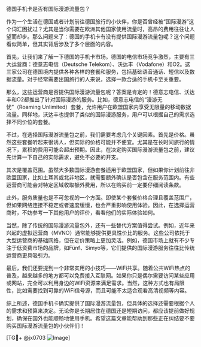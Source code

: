 德国手机卡是否有国际漫游流量包？

作为一个生活在德国或者计划前往德国旅行的小伙伴，你是否曾经被“国际漫游”这个词汇困扰过？尤其是当你需要在欧洲其他国家使用流量时，高昂的费用往往让人望而却步。那么问题来了：德国的手机卡有没有提供国际漫游流量包呢？这个问题看似简单，但其实背后涉及了多个层面的内容。

首先，让我们来了解一下德国的手机卡市场。德国的电信市场竞争激烈，主要有三大运营商：德意志电信（Deutsche Telekom）、沃达丰（Vodafone）和O2。这三家公司在德国境内提供各种各样的套餐和服务，包括基础语音通话、短信以及数据流量。对于经常需要出国旅行的人来说，选择一款合适的手机卡至关重要。

那么，这些运营商是否提供国际漫游流量包呢？答案是肯定的！德意志电信、沃达丰和O2都推出了针对国际漫游的服务。比如，德意志电信的“漫游无忧”（Roaming Unlimited）套餐，允许用户在欧盟国家内享受无限量的移动数据流量。同样地，沃达丰也提供了类似的国际漫游服务，用户可以根据自己的需求选择不同价位的套餐。

不过，在选择国际漫游流量包之前，我们需要考虑几个关键因素。首先是价格。虽然这些套餐听起来很诱人，但实际的价格可能并不便宜。尤其是在长时间旅行的情况下，累积的费用可能会超出预期。因此，在决定购买国际漫游流量包之前，建议先计算一下自己的实际需求，避免不必要的开支。

其次是覆盖范围。虽然大多数国际漫游套餐适用于欧盟国家，但如果你计划前往非欧盟国家，比如土耳其或北非地区，就需要额外确认是否包含在服务范围内。有些运营商可能会对特定区域收取额外费用，所以在购买前一定要仔细阅读条款。

此外，服务质量也是不可忽视的一个方面。即使某个套餐价格合理且覆盖范围广，但如果网络连接不稳定或者速度缓慢，也会严重影响使用体验。因此，在选择运营商时，不妨参考一下其他用户的评价，看看他们的实际体验如何。

当然，除了传统的国际漫游流量包外，还有一些替代方案值得尝试。例如，近年来兴起的虚拟运营商（MVNO）通常能够提供更具性价比的服务。这些公司依托于大型运营商的基础网络，但在定价策略上更加灵活。例如，德国市场上就有不少专注于低资费市场的品牌，如Fünf、Simyo等，它们提供的国际漫游服务往往比传统运营商更具吸引力。

最后，我们还要提到一个非常实用的小技巧——WiFi共享。随着公共WiFi热点的普及，越来越多的地方都可以免费接入互联网。如果你只是偶尔需要访问某些应用或网站，完全可以利用身边的WiFi资源来满足需求。当然，这种方式也有局限性，比如需要找到可靠的WiFi信号源，而且可能不太适合观看高清视频等内容。

综上所述，德国手机卡确实提供了国际漫游流量包，但具体的选择还需要根据个人的需求和预算来决定。无论你是长期居住在德国还是短期访问，都应该提前做好规划，确保在国外也能顺畅地使用手机。希望这篇文章能帮助到那些正在纠结要不要购买国际漫游流量包的小伙伴们！

[TG💪+ @jx0703 ![Image](https://github.com/user-attachments/assets/dbca1d08-cadb-493c-b0ec-ad6f7a83f270)]